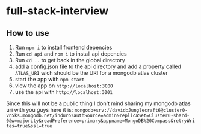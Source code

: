 # full-stack-interview

## How to use
1. Run `npm i` to install frontend depencies
2. Run `cd api` and `npm i` to install api depencies
3. Run `cd ..` to get back in the global directory
4. add a config.json file to the api directory and add a property called `ATLAS_URI` wich should be the URI for a mongodb atlas cluster
5. start the app with `npm start`
6. view the app on `http://localhost:3000`
7. use the api with `http://localhost:3001`

Since this will not be a public thing I don't mind sharing my mongodb atlas uri with you guys
here it is: `mongodb+srv://david:Junglecraft6@cluster0-vn5ks.mongodb.net/induro?authSource=admin&replicaSet=Cluster0-shard-0&w=majority&readPreference=primary&appname=MongoDB%20Compass&retryWrites=true&ssl=true`
